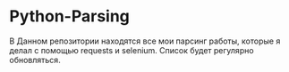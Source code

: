 # Python-Parsing
В Данном репозитории находятся все мои парсинг работы, которые я делал с помощью requests и selenium. Список будет регулярно обновляться.
